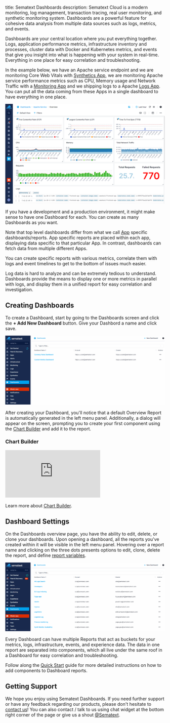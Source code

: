 title: Sematext Dashboards
description: Sematext Cloud is a modern monitoring, log management, transaction tracing, real user monitoring, and synthetic monitoring system. Dashboards are a powerful feature for cohesive data analysis from multiple data sources such as logs, metrics, and events.

Dashboards are your central location where you put everything together. Logs, application performance metrics, infrastructure inventory and processes, cluster data with Docker and Kubernetes metrics, and events that give you insight into what is happening with your system in real-time. Everything in one place for easy correlation and troubleshooting. 

In the example below, we have an Apache service endpoint and we are monitoring Core Web Vitals with [Synthetics App](https://sematext.com/docs/synthetics/), we are monitoring Apache service performance metrics such as CPU, Memory usage and Network Traffic with a [Monitoring App](https://sematext.com/docs/monitoring/) and we shipping logs to a Apache [Logs App](https://sematext.com/docs/logs/). You can put all the data coming from these Apps in a single dashboard to have everything in one place.

![Apache Dashboard](../images/dashboards/apache-dashboard.png)

If you have a development and a production environment, it might make sense to have one Dashboard for each. You can create as many Dashboards as you want.

Note that top level dashboards differ from what we call [App](https://sematext.com/docs/guide/app-guide/) specific dashboards/reports. App specific reports are placed within each app, displaying data specific to that particular App. In contrast, dashboards can fetch data from multiple different Apps.

You can create specific reports with various metrics, correlate them with logs and event timelines to get to the bottom of issues much easier.

Log data is hard to analyze and can be extremely tedious to understand. Dashboards provide the means to display one or more metrics in parallel with logs, and display them in a unified report for easy correlation and investigation.

## Creating Dashboards
To create a Dashboard, start by going to the Dashboards screen and click the **+ Add New Dashboard** button. Give your Dashbord a name and click save.

![Create Dashboard](../images/dashboards/create-dashboard.gif)

After creating your Dashboard, you'll notice that a default Overview Report is automatically generated in the left menu panel. Additionally, a dialog will appear on the screen, prompting you to create your first component using the [Chart Builder](https://sematext.com/docs/dashboards/chart-builder/) and add it to the report.

### Chart Builder

<div class="video_container">
<iframe src="https://www.youtube.com/embed/8PxtgrwY8SQ" 
frameborder="0" allow="autoplay; encrypted-media" 
allowfullscreen class="video"></iframe>
</div>

Learn more about [Chart Builder](https://sematext.com/docs/dashboards/chart-builder/).

## Dashboard Settings

On the Dashboards overview page, you have the ability to edit, delete, or clone your dashboards. Upon opening a dashboard, all the reports you've created within it will be visible in the left menu panel. Hovering over a report name and clicking on the three dots presents options to edit, clone, delete the report, and define [report variables](https://sematext.com/docs/dashboards/report-variables/).

![Dashboard Settings](../images/dashboards/dashboard-settings.gif)

Every Dashboard can have multiple Reports that act as buckets for your metrics, logs, infrastructure, events, and experience data. The data in one report are separated into components, which all live under the same roof in a Dashboard for easy correlation and troubleshooting.

Follow along the [Quick Start](./quick-start) guide for more detailed instructions on how to add components to Dashboard reports.

## Getting Support

We hope you enjoy using Sematext Dashboards. If you need further support or have any feedback regarding our products, please don't hesitate to [contact us](mailto:support@sematext.com)! You can also contact / talk to us using chat widget at the bottom right corner of the page or give us a shout [@Sematext](https://twitter.com/sematext). 
